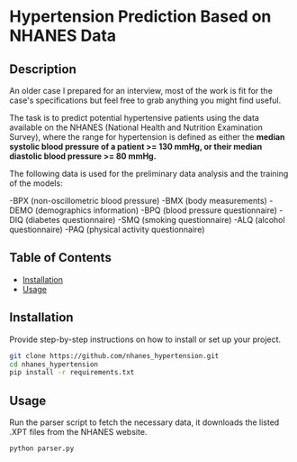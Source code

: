 # Hypertension Prediction Based on NHANES Data

## Description
An older case I prepared for an interview, most of the work is fit for the case's specifications but feel free to grab anything you might find useful. 

The task is to predict potential hypertensive patients using the data available on the NHANES (National Health and Nutrition Examination Survey), where the range for hypertension is defined as either the **median systolic blood pressure of a patient >= 130 mmHg, or their median diastolic blood pressure >= 80 mmHg.**

The following data is used for the preliminary data analysis and the training of the models:

-BPX (non-oscillometric blood pressure)
-BMX (body measurements)
-DEMO (demographics information)
-BPQ (blood pressure questionnaire)
-DIQ (diabetes questionnaire)
-SMQ (smoking questionnaire)
-ALQ (alcohol questionnaire)
-PAQ (physical activity questionnaire)

## Table of Contents
- [Installation](#installation)
- [Usage](#usage)

## Installation
Provide step-by-step instructions on how to install or set up your project.

```bash
git clone https://github.com/nhanes_hypertension.git
cd nhanes_hypertension
pip install -r requirements.txt
```

## Usage
Run the parser script to fetch the necessary data, it downloads the listed .XPT files from the NHANES website.

```bash
python parser.py
```

